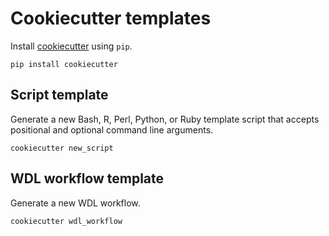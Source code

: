 # Cookiecutter templates

Install [cookiecutter](https://cookiecutter.readthedocs.io/en/latest/) using `pip`.

```console
pip install cookiecutter
```

## Script template

Generate a new Bash, R, Perl, Python, or Ruby template script that accepts
positional and optional command line arguments.

```console
cookiecutter new_script
```

## WDL workflow template

Generate a new WDL workflow.

```console
cookiecutter wdl_workflow
```

